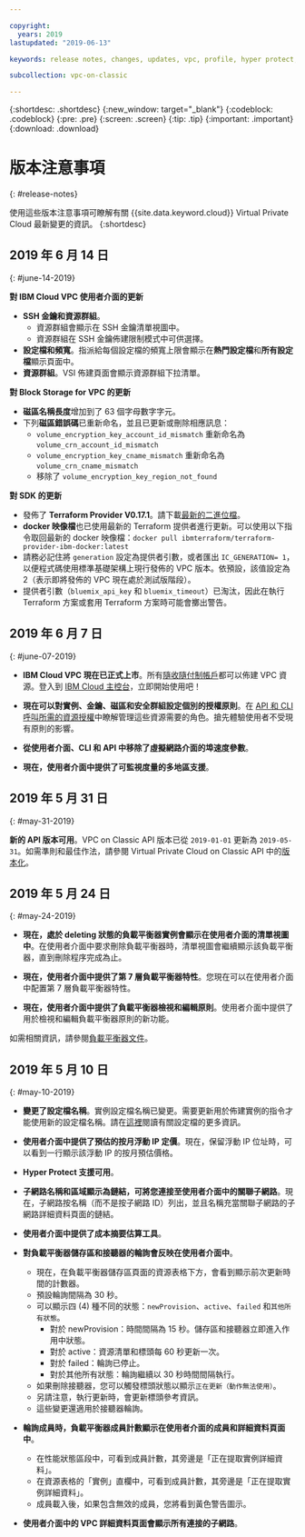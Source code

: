 ```yaml
---

copyright:
  years: 2019
lastupdated: "2019-06-13"

keywords: release notes, changes, updates, vpc, profile, hyper protect, estimator, load balancer

subcollection: vpc-on-classic

---
```


{:shortdesc: .shortdesc}
{:new_window: target="_blank"}
{:codeblock: .codeblock}
{:pre: .pre}
{:screen: .screen}
{:tip: .tip}
{:important: .important}
{:download: .download}

# 版本注意事項
{: #release-notes}

使用這些版本注意事項可瞭解有關 {{site.data.keyword.cloud}} Virtual Private Cloud 最新變更的資訊。
{:shortdesc}

## 2019 年 6 月 14 日
{: #june-14-2019}

**對 IBM Cloud VPC 使用者介面的更新**

- **SSH 金鑰和資源群組**。
    * 資源群組會顯示在 SSH 金鑰清單視圖中。
    * 資源群組在 SSH 金鑰佈建限制模式中可供選擇。
- **設定檔和頻寬**。指派給每個設定檔的頻寬上限會顯示在**熱門設定檔**和**所有設定檔**顯示頁面中。
- **資源群組**。VSI 佈建頁面會顯示資源群組下拉清單。

**對 Block Storage for VPC 的更新**
- **磁區名稱長度**增加到了 63 個字母數字字元。
- 下列**磁區錯誤碼**已重新命名，並且已更新或刪除相應訊息：
    * `volume_encryption_key_account_id_mismatch` 重新命名為 `volume_crn_account_id_mismatch`
    * `volume_encryption_key_cname_mismatch` 重新命名為 `volume_crn_cname_mismatch`
    * 移除了 `volume_encryption_key_region_not_found`

**對 SDK 的更新**

- 發佈了 **Terraform Provider V0.17.1**。請下載[最新的二進位檔](https://github.com/IBM-Cloud/terraform-provider-ibm/releases/tag/v0.17.1)。
- **docker 映像檔**也已使用最新的 Terraform 提供者進行更新。可以使用以下指令取回最新的 docker 映像檔：`docker pull ibmterraform/terraform-provider-ibm-docker:latest`
- 請務必記住將 `generation` 設定為提供者引數，或者匯出 `IC_GENERATION= 1`，以便程式碼使用標準基礎架構上現行發佈的 VPC 版本。依預設，該值設定為 2（表示即將發佈的 VPC 現在處於測試版階段）。
- 提供者引數（`bluemix_api_key` 和 `bluemix_timeout`）已淘汰，因此在執行 Terraform 方案或套用 Terraform 方案時可能會擲出警告。

## 2019 年 6 月 7 日
{: #june-07-2019}

- **IBM Cloud VPC 現在已正式上市**。所有[隨收隨付制帳戶](/docs/account?topic=account-accounts)都可以佈建 VPC 資源。登入到 [IBM Cloud 主控台](https://{DomainName}/vpc/overview)，立即開始使用吧！

- **現在可以對實例、金鑰、磁區和安全群組設定個別的授權原則**。在 [API 和 CLI 呼叫所需的資源授權](/docs/vpc-on-classic?topic=vpc-on-classic-resource-authorizations-required-for-api-and-cli-calls)中瞭解管理這些資源需要的角色。搶先體驗使用者不受現有原則的影響。

- **從使用者介面、CLI 和 API 中移除了虛擬網路介面的埠速度參數**。

- **現在，使用者介面中提供了可監視度量的多地區支援**。


## 2019 年 5 月 31 日
{: #may-31-2019}

**新的 API 版本可用**。VPC on Classic API 版本已從 `2019-01-01` 更新為 `2019-05-31`。如需準則和最佳作法，請參閱 Virtual Private Cloud on Classic API 中的[版本化](https://{DomainName}/apidocs/vpc-on-classic#versioning)。

## 2019 年 5 月 24 日
{: #may-24-2019}

- **現在，處於 deleting 狀態的負載平衡器實例會顯示在使用者介面的清單視圖中**。在使用者介面中要求刪除負載平衡器時，清單視圖會繼續顯示該負載平衡器，直到刪除程序完成為止。

- **現在，使用者介面中提供了第 7 層負載平衡器特性**。您現在可以在使用者介面中配置第 7 層負載平衡器特性。

- **現在，使用者介面中提供了負載平衡器檢視和編輯原則**。使用者介面中提供了用於檢視和編輯負載平衡器原則的新功能。

如需相關資訊，請參閱[負載平衡器文件](/docs/infrastructure/vpc-on-classic-network?topic=vpc-on-classic-network---using-load-balancers-in-ibm-cloud-vpc)。


## 2019 年 5 月 10 日
{: #may-10-2019}


- **變更了設定檔名稱**。實例設定檔名稱已變更。需要更新用於佈建實例的指令才能使用新的設定檔名稱。請在[這裡](/docs/vpc-on-classic-vsi?topic=vpc-on-classic-vsi-profiles)閱讀有關設定檔的更多資訊。

- **使用者介面中提供了預估的按月浮動 IP 定價**。現在，保留浮動 IP 位址時，可以看到一行顯示該浮動 IP 的按月預估價格。

- **Hyper Protect 支援可用**。

- **子網路名稱和區域顯示為鏈結，可將您連接至使用者介面中的關聯子網路**。現在，子網路按名稱（而不是按子網路 ID）列出，並且名稱充當關聯子網路的子網路詳細資料頁面的鏈結。

- **使用者介面中提供了成本摘要估算工具**。

- **對負載平衡器儲存區和接聽器的輪詢會反映在使用者介面中**。

    * 現在，在負載平衡器儲存區頁面的資源表格下方，會看到顯示前次更新時間的計數器。
    * 預設輪詢間隔為 30 秒。
    * 可以顯示四 (4) 種不同的狀態：`newProvision`、`active`、`failed` 和`其他所有狀態`。
        * 對於 newProvision：時間間隔為 15 秒。儲存區和接聽器立即進入作用中狀態。
        * 對於 active：資源清單和標頭每 60 秒更新一次。
        * 對於 failed：輪詢已停止。
        * 對於其他所有狀態：輪詢繼續以 30 秒時間間隔執行。
    * 如果刪除接聽器，您可以觸發標頭狀態以顯示`正在更新（動作無法使用）`。
    * 另請注意，執行更新時，會更新標頭參考資訊。
    * 這些變更還適用於接聽器輪詢。

- **輪詢成員時，負載平衡器成員計數顯示在使用者介面的成員和詳細資料頁面中**。

    * 在性能狀態區段中，可看到成員計數，其旁邊是「正在提取實例詳細資料」。
    * 在資源表格的「實例」直欄中，可看到成員計數，其旁邊是「正在提取實例詳細資料」。
    * 成員載入後，如果包含無效的成員，您將看到黃色警告圖示。

- **使用者介面中的 VPC 詳細資料頁面會顯示所有連接的子網路**。
